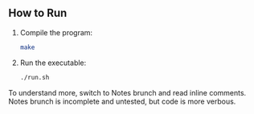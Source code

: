 ## How to Run

1. Compile the program:
	```bash
	make
	```

2. Run the executable:
	```bash
	./run.sh
	```

To understand more, switch to Notes brunch and read inline comments. Notes brunch is incomplete and untested, but code is more verbous.
